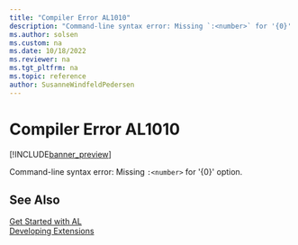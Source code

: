 ```yaml
---
title: "Compiler Error AL1010"
description: "Command-line syntax error: Missing `:<number>` for '{0}' option."
ms.author: solsen
ms.custom: na
ms.date: 10/18/2022
ms.reviewer: na
ms.tgt_pltfrm: na
ms.topic: reference
author: SusanneWindfeldPedersen
---
```

[//]: # (START>DO_NOT_EDIT)
[//]: # (IMPORTANT:Do not edit any of the content between here and the END>DO_NOT_EDIT.)
[//]: # (Any modifications should be made in the .xml files in the ModernDev repo.)
# Compiler Error AL1010

[!INCLUDE[banner_preview](../includes/banner_preview.md)]

Command-line syntax error: Missing `:<number>` for '{0}' option.

[//]: # (IMPORTANT: END>DO_NOT_EDIT)
## See Also  
[Get Started with AL](../devenv-get-started.md)  
[Developing Extensions](../devenv-dev-overview.md)  